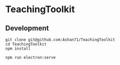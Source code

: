 
# TeachingToolkit

## Development
```
git clone git@github.com:Ashan71/TeachingToolkit
cd TeachingToolkit
npm install
```

```
npm run electron:serve
```